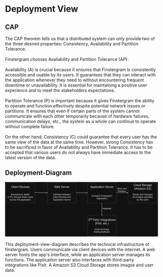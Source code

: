 # Deployment View

## CAP

The CAP theorem tells us that a distributed system can only provide two of the three desired properties: Consistency, Availability and Partition Tolerance.
<br><br>
Finstergram chooses Availability and Partition Tolerance (AP):
<br><br>
Availability (A) is crucial because it ensures that Finstergram is consistently accessible and usable by its users. It guarantees that they can interact with the application whenever they need to without encountering frequent downtime or unavailability. It is essential for maintaining a positive user experience and to meet the stakeholders expectations.
<br><br>
Partition Tolerance (P) is important because it gives Finstergram the ability to operate and function effectively despite potential network issues or partitions. It ensures that even if certain parts of the system cannot communicate with each other temporarily because of hardware failures, communication delays, etc., the system as a whole can continue to operate without complete failure.
<br><br>
On the other hand, Consistency (C) could guarantee that every user has the same view of the data at the same time. However, strong Consistency has to be sacrificed in favor of Availability and Partition Tolerance. It has to be accepted that various users do not always have immediate access to the latest version of the data.

## Deployment-Diagram

![alt text](images/deploymentv5.png)

This deployment-view-diagram describes the technical infrastructure of finstergram. Users communicate via client devices with the internet. A web server hosts the app's interface, while an application server manages its functions. The application server also interfaces with third-party integrations like Pixlr. A Amazon S3 Cloud Storage stores imagse and user data.
